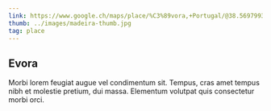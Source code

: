 ```yaml
---
link: https://www.google.ch/maps/place/%C3%89vora,+Portugal/@38.5697993,-7.9810491,12z/data=!3m1!4b1!4m5!3m4!1s0xd19e4df3883139d:0xa6ad8a31c3bdef6c!8m2!3d38.571431!4d-7.913502
thumb: ../images/madeira-thumb.jpg
tag: place
---
```


## Evora

Morbi lorem feugiat augue vel condimentum sit. Tempus, cras amet tempus nibh et molestie pretium, dui massa. Elementum volutpat quis consectetur morbi orci.